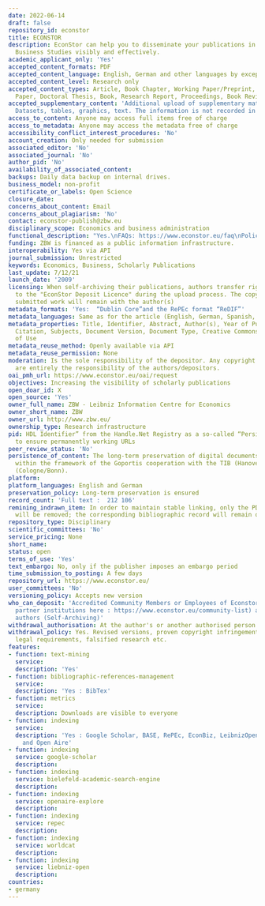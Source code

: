 ```yaml
---
date: 2022-06-14
draft: false
repository_id: econstor
title: ECONSTOR
description: EconStor can help you to disseminate your publications in Economics and
  Business Studies visibly and effectively.
academic_applicant_only: 'Yes'
accepted_content_formats: PDF
accepted_content_language: English, German and other languages by exception
accepted_content_level: Research only
accepted_content_types: Article, Book Chapter, Working Paper/Preprint, Conference
  Paper, Doctoral Thesis, Book, Research Report, Proceedings, Book Review
accepted_supplementary_content: 'Additional upload of supplementary material is accepted:
  Datasets, tables, graphics, text. The information is not recorded in crossref.'
access_to_content: Anyone may access full items free of charge
access_to_metadata: Anyone may access the metadata free of charge
accessibility_conflict_interest_procedures: 'No'
account_creation: Only needed for submission
associated_editor: 'No'
associated_journal: 'No'
author_pid: 'No'
availability_of_associated_content:
backups: Daily data backup on internal drives.
business_model: non-profit
certificate_or_labels: Open Science
closure_date:
concerns_about_content: Email
concerns_about_plagiarism: 'No'
contact: econstor-publish@zbw.eu
disciplinary_scope: Economics and business administration
functional_description: "Yes.\nFAQs: https://www.econstor.eu/faq\nPolicy: https://www.econstor.eu/policy "
funding: ZBW is financed as a public information infrastructure.
interoperability: Yes via API
journal_submission: Unrestricted
keywords: Economics, Business, Scholarly Publications
last_update: 7/12/21
launch_date: '2009'
licensing: When self-archiving their publications, authors transfer rights by agreeing
  to the "EconStor Deposit Licence" during the upload process. The copyright to the
  submitted work will remain with the author(s)
metadata_formats: 'Yes:  “Dublin Core”and the RePEc format “ReDIF”'
metadata_languages: Same as for the article (English, German, Spanish, etc.)
metadata_properties: Title, Identifier, Abstract, Author(s), Year of Publication,
  Citation, Subjects, Document Version, Document Type, Creative Commons Licence, Terms
  of Use
metadata_reuse_method: Openly available via API
metadata_reuse_permission: None
moderation: Is the sole responsibility of the depositor. Any copyright violations
  are entirely the responsibility of the authors/depositors.
oai_pmh_url: https://www.econstor.eu/oai/request
objectives: Increasing the visibility of scholarly publications
open_doar_id: X
open_source: 'Yes'
owner_full_name: ZBW - Leibniz Information Centre for Economics
owner_short_name: ZBW
owner_url: http://www.zbw.eu/
ownership_type: Research infrastructure
pid: HDL Identifier” from the Handle.Net Registry as a so-called “Persistent Identifier”
  to ensure permanently working URLs
peer_review_status: 'No'
persistence_of_content: The long-term preservation of digital documents is guaranteed
  within the framework of the Goportis cooperation with the TIB (Hanover) and ZBMED
  (Cologne/Bonn).
platform:
platform_languages: English and German
preservation_policy: Long-term preservation is ensured
record_count: 'Full text :  212 106'
remining_indrawn_item: In order to maintain stable linking, only the PDF full-text
  will be removed; the corresponding bibliographic record will remain on EconStor.
repository_type: Disciplinary
scientific_committees: 'No'
service_pricing: None
short_name:
status: open
terms_of_use: 'Yes'
text_embargo: No, only if the publisher imposes an embargo period
time_submission_to_posting: A few days
repository_url: https://www.econstor.eu/
user_committees: 'No'
versioning_policy: Accepts new version
who_can_deposit: 'Accredited Community Members or Employees of Econstor (check for
  partner institutions here : https://www.econstor.eu/community-list) and single accredited
  authors (Self-Archiving)'
withdrawal_authorisation: At the author's or another authorised person's request
withdrawal_policy: Yes. Revised versions, proven copyright infringement, plagiarism,
  legal requirements, falsified research etc.
features:
- function: text-mining
  service:
  description: 'Yes'
- function: bibliographic-references-management
  service:
  description: 'Yes : BibTex'
- function: metrics
  service:
  description: Downloads are visible to everyone
- function: indexing
  service:
  description: 'Yes : Google Scholar, BASE, RePEc, EconBiz, LeibnizOpen, WorldCat
    and Open Aire'
- function: indexing
  service: google-scholar
  description:
- function: indexing
  service: bielefeld-academic-search-engine
  description:
- function: indexing
  service: openaire-explore
  description:
- function: indexing
  service: repec
  description:
- function: indexing
  service: worldcat
  description:
- function: indexing
  service: liebniz-open
  description:
countries:
- germany
---
```



